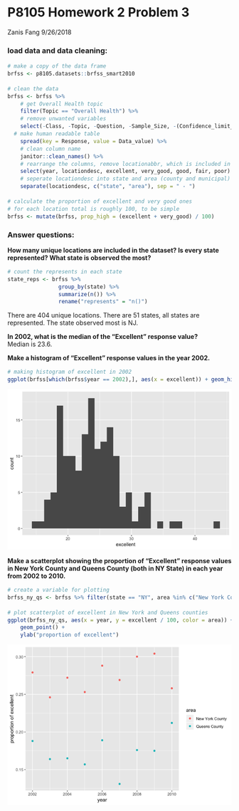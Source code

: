P8105 Homework 2 Problem 3
================
Zanis Fang
9/26/2018

### load data and data cleaning:

``` r
# make a copy of the data frame
brfss <- p8105.datasets::brfss_smart2010

# clean the data
brfss <- brfss %>% 
    # get Overall Health topic
    filter(Topic == "Overall Health") %>%
    # remove unwanted variables
    select(-Class, -Topic, -Question, -Sample_Size, -(Confidence_limit_Low:GeoLocation)) %>% 
  # make human readable table
    spread(key = Response, value = Data_value) %>% 
    # clean column name
    janitor::clean_names() %>% 
    # rearrange the columns, remove locationabbr, which is included in locationdesc
    select(year, locationdesc, excellent, very_good, good, fair, poor) %>%
    # seperate locationdesc into state and area (county and municipal)
    separate(locationdesc, c("state", "area"), sep = " - ")

# calculate the proportion of excellent and very good ones
# for each location total is roughly 100, to be simple
brfss <- mutate(brfss, prop_high = (excellent + very_good) / 100)
```

### Answer questions:

**How many unique locations are included in the dataset? Is every state represented? What state is observed the most?**

``` r
# count the represents in each state
state_reps <- brfss %>% 
                group_by(state) %>%
                summarize(n()) %>%
                rename("represents" = "n()")
```

There are 404 unique locations. There are 51 states, all states are represented. The state observed most is NJ. </br>

**In 2002, what is the median of the “Excellent” response value?** </br> Median is 23.6.

**Make a histogram of “Excellent” response values in the year 2002.**

``` r
# making histogram of excellent in 2002
ggplot(brfss[which(brfss$year == 2002),], aes(x = excellent)) + geom_histogram()
```

![](p8105_hw2_problem3_files/figure-markdown_github/histogram_excellent_2002-1.png)

**Make a scatterplot showing the proportion of “Excellent” response values in New York County and Queens County (both in NY State) in each year from 2002 to 2010.**

``` r
# create a variable for plotting
brfss_ny_qs <- brfss %>% filter(state == "NY", area %in% c("New York County", "Queens County"))

# plot scatterplot of excellent in New York and Queens counties
ggplot(brfss_ny_qs, aes(x = year, y = excellent / 100, color = area)) + 
    geom_point() +
    ylab("proportion of excellent")
```

![](p8105_hw2_problem3_files/figure-markdown_github/scatterplot_excellent_NY_ny_qs-1.png)
